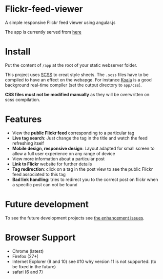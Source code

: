 Flickr-feed-viewer
=================

A simple responsive Flickr feed viewer using angular.js

The app is currently served from [here](http://mrudelle.github.io/Flickr-feed-viewer/app)

# Install

Put the content of `/app` at the root of your static webserver folder.

This project uses [SCSS](http://sass-lang.com/guide) to creat style sheets. The `.scss` files have to be compiled to have an effect on the webapge. For instance [Koala](http://koala-app.com/) is a good background real-time compiler (set the output directory to `app/css`).

**CSS files must not be modified manually** as they will be overwritten on scss compilation.

# Features

* View the **public Flickr feed** corresponding to a particular tag
* **Live tag search**: Just change the tag in the title and watch the feed refreshing itself
* **Mobile design, responsive design**: Layout adapted for small screen to allow a full user experience on any range of device
* View more information about a particular post
* **Link to Flickr** website for further details
* **Tag redirection**: click on a tag in the post view to see the public Flickr feed associated to this tag
* **Bad link handling**: tries to redirect you to the correct post on flickr when a specific post can not be found

# Future development

To see the future development projects see [the enhancement issues](https://github.com/mrudelle/Flickr-feed-viewer/issues?labels=enhancement&page=1&state=open).

# Browser Support

* Chrome (latest)
* Firefox (27+)
* Internet Explorer (9 and 10) see #10 why version 11 is not supported. (to be fixed in the future)
* safari (6 and 7)
